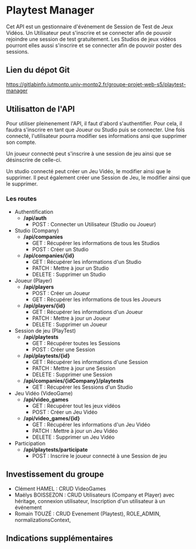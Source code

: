 # Playtest Manager

Cet API est un gestionnaire d'événement de Session de Test de Jeux Vidéos. Un Utilisateur peut s'inscrire et se connecter afin de pouvoir rejoindre une session de test gratuitement. Les Studios de jeux vidéos pourront elles aussi s'inscrire et se connecter afin de pouvoir poster des sessions.

## Lien du dépot Git

https://gitlabinfo.iutmontp.univ-montp2.fr/groupe-projet-web-s5/playtest-manager

## Utilisatton de l'API

Pour utiliser pleinenement l'API, il faut d'abord s'authentifier. Pour cela, il faudra s'inscrire en tant que Joueur ou Studio puis se connecter. Une fois connecté, l'utilisateur pourra modifier ses informations ansi que supprimer son compte.
<p>
Un joueur connecté peut s'inscrire à une session de jeu ainsi que se désinscrire de celle-ci.
</p>
<p>
Un studio connecté peut créer un Jeu Vidéo, le modifier ainsi que le supprimer. Il peut également créer une Session de Jeu, le modifier ainsi que le supprimer.
</p>


### Les routes

- Authentification
    - **/api/auth**
        - POST : Connecter un Utilisateur (Studio ou Joueur)
- Studio (Company)
    - **/api/companies**
        - GET : Récupérer les informations de tous les Studios
        - POST : Créer un Studio
    - **/api/companies/{id}**
        - GET : Récupérer les informations d'un Studio
        - PATCH : Mettre à jour un Studio
        - DELETE : Supprimer un Studio
- Joueur (Player)
    - **/api/players**
        - POST : Créer un Joueur
        - GET : Récupérer les informations de tous les Joueurs
    - **/api/players/{id}**
        - GET : Récupérer les informations d'un Joueur
        - PATCH : Mettre à jour un Joueur
        - DELETE : Supprimer un Joueur
- Session de jeu (PlayTest)
    - **/api/playtests**
        - GET : Récupérer toutes les Sessions
        - POST : Créer une Session
    - **/api/playtests/{id}**
        - GET : Récupérer les informations d'une Session
        - PATCH : Mettre à jour une Session
        - DELETE : Supprimer une Session
    - **/api/companies/{idCompany}/playtests**
        - GET : Récupérer les Sessions d'un Studio
- Jeu Vidéo (VideoGame)
    - **/api/video_games**
        - GET : Récupérer tout les jeux vidéos
        - POST : Créer un Jeu Vidéo
    - **/api/video_games/{id}**
        - GET : Récupérer les informations d'un Jeu Vidéo
        - PATCH : Mettre à jour un Jeu Vidéo
        - DELETE : Supprimer un Jeu Vidéo
- Participation
    - **/api/playtests/participate**
        - POST : Inscrire le joueur connecté à une Session de jeu
## Investissement du groupe

- Clément HAMEL : CRUD VideoGames 
- Maëlys BOISSEZON : CRUD Utilisateurs (Company et Player) avec héritage, connexion utilisateur, Inscription d'un utilisateur à un événement
- Romain TOUZÉ : CRUD Evenement (Playtest), ROLE_ADMIN, normalizationsContext, 

## Indications supplémentaires

